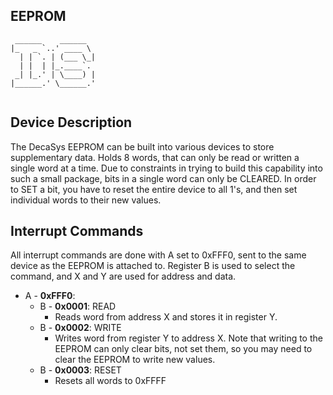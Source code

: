 EEPROM
----
```
 ______    ______   
|_   _ `..' ____ \  
  | | `. | (___ \_| 
  | |  | |_.____`.  
 _| |_.' | \____) | 
|______.' \______.' 
                    
```
Device Description
----
The DecaSys EEPROM can be built into various devices to store supplementary data.  Holds 8 words, that can only be read or written a single word at a time.
Due to constraints in trying to build this capability into such a small package, bits in a single word can only be CLEARED.  In order to SET a bit, you have to reset the entire device to all 1's, and then set individual words to their new values.

Interrupt Commands
----
All interrupt commands are done with A set to 0xFFF0, sent to the same device as the EEPROM is attached to.  Register B is used to select the command, and X and Y are used for address and data.
 - A - **0xFFF0**:
   - B - **0x0001**: READ
     - Reads word from address X and stores it in register Y.
   - B - **0x0002**: WRITE
     - Writes word from register Y to address X.  Note that writing to the EEPROM can only clear bits, not set them, so you may need to clear the EEPROM to write new values.
   - B - **0x0003**: RESET
     - Resets all words to 0xFFFF
      
